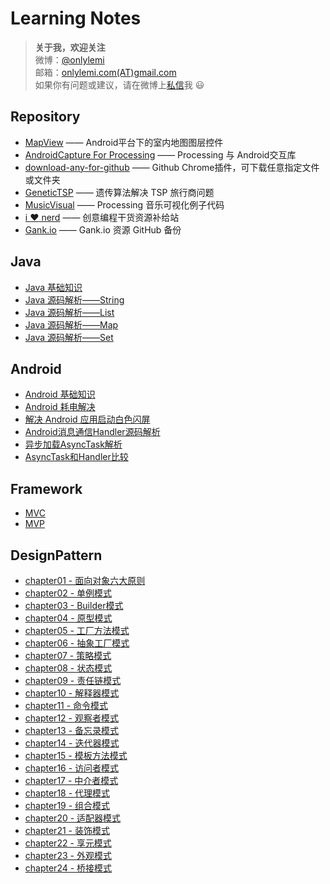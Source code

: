 # Learning Notes

> **关于我，欢迎关注**  
微博：[@onlylemi](http://weibo.com/xiaomi0623)  
邮箱：[onlylemi.com(AT)gmail.com](mailto:onlylemi.com@gmail.com)  
如果你有问题或建议，请在微博上[私信](http://weibo.com/xiaomi0623)我 :smiley:

## Repository

* [MapView](https://github.com/onlylemi/MapView) —— Android平台下的室内地图图层控件
* [AndroidCapture For Processing](https://github.com/onlylemi/processing-android-capture) —— Processing 与 Android交互库
* [download-any-for-github](https://github.com/onlylemi/download-any-for-github) —— Github Chrome插件，可下载任意指定文件或文件夹
* [GeneticTSP](https://github.com/onlylemi/GeneticTSP) —— 遗传算法解决 TSP 旅行商问题
* [MusicVisual](https://github.com/onlylemi/MusicVisual) —— Processing 音乐可视化例子代码
* [i :heart: nerd](https://github.com/onlylemi/inerd) —— 创意编程干货资源补给站
* [Gank.io](https://github.com/onlylemi/gank.io) ——  Gank.io 资源 GitHub 备份

## Java

* [Java 基础知识](https://github.com/onlylemi/notes/blob/master/Java/Java基础知识点.md)
* [Java 源码解析——String](https://github.com/onlylemi/notes/blob/master/Java/String.md)
* [Java 源码解析——List](https://github.com/onlylemi/notes/blob/master/Java/List.md)
* [Java 源码解析——Map](https://github.com/onlylemi/notes/blob/master/Java/Map.md)
* [Java 源码解析——Set](https://github.com/onlylemi/notes/blob/master/Java/Set.md)

## Android

* [Android 基础知识](https://github.com/onlylemi/notes/blob/master/Android/Android基础知识.md)
* [Android 耗电解决](https://github.com/onlylemi/notes/blob/master/Android/Android耗电解决.md)
* [解决 Android 应用启动白色闪屏](https://github.com/onlylemi/notes/blob/master/Android/解决Android应用启动白色闪屏.md)
* [Android消息通信Handler源码解析](https://github.com/onlylemi/notes/blob/master/Android/Android消息通信Handler源码解析.md)
* [异步加载AsyncTask解析](https://github.com/onlylemi/notes/blob/master/Android/异步加载AsyncTask解析.md)
* [AsyncTask和Handler比较](https://github.com/onlylemi/notes/blob/master/Android/AsyncTask和Handler比较.md)

## Framework

* [MVC](https://github.com/onlylemi/notes/blob/master/Framework/MVC.md)
* [MVP](https://github.com/onlylemi/notes/blob/master/Framework/MVP.md)

## DesignPattern

* [chapter01 - 面向对象六大原则](https://github.com/onlylemi/notes/blob/master/DesignPattern/chapter01-面向对象六大原则.md)
* [chapter02 - 单例模式](https://github.com/onlylemi/notes/blob/master/DesignPattern/chapter02-单例模式.md)
* [chapter03 - Builder模式](https://github.com/onlylemi/notes/blob/master/DesignPattern/chapter03-Builder模式.md)
* [chapter04 - 原型模式](https://github.com/onlylemi/notes/blob/master/DesignPattern/chapter04-原型模式.md)
* [chapter05 - 工厂方法模式](https://github.com/onlylemi/notes/blob/master/DesignPattern/chapter05-工厂方法模式.md)
* [chapter06 - 抽象工厂模式](https://github.com/onlylemi/notes/blob/master/DesignPattern/chapter06-抽象工厂模式.md)
* [chapter07 - 策略模式](https://github.com/onlylemi/notes/blob/master/DesignPattern/chapter07-策略模式.md)
* [chapter08 - 状态模式](https://github.com/onlylemi/notes/blob/master/DesignPattern/chapter08-状态模式.md)
* [chapter09 - 责任链模式](https://github.com/onlylemi/notes/blob/master/DesignPattern/chapter09-责任链模式.md)
* [chapter10 - 解释器模式](https://github.com/onlylemi/notes/blob/master/DesignPattern/chapter10-解释器模式.md)
* [chapter11 - 命令模式](https://github.com/onlylemi/notes/blob/master/DesignPattern/chapter11-命令模式.md)
* [chapter12 - 观察者模式](https://github.com/onlylemi/notes/blob/master/DesignPattern/chapter12-观察者模式.md)
* [chapter13 - 备忘录模式](https://github.com/onlylemi/notes/blob/master/DesignPattern/chapter13-备忘录模式.md)
* [chapter14 - 迭代器模式](https://github.com/onlylemi/notes/blob/master/DesignPattern/chapter14-迭代器模式.md)
* [chapter15 - 模板方法模式](https://github.com/onlylemi/notes/blob/master/DesignPattern/chapter15-模板方法模式.md)
* [chapter16 - 访问者模式](https://github.com/onlylemi/notes/blob/master/DesignPattern/chapter16-访问者模式.md)
* [chapter17 - 中介者模式](https://github.com/onlylemi/notes/blob/master/DesignPattern/chapter17-中介者模式.md)
* [chapter18 - 代理模式](https://github.com/onlylemi/notes/blob/master/DesignPattern/chapter18-代理模式.md)
* [chapter19 - 组合模式](https://github.com/onlylemi/notes/blob/master/DesignPattern/chapter19-组合模式.md)
* [chapter20 - 适配器模式](https://github.com/onlylemi/notes/blob/master/DesignPattern/chapter20-适配器模式.md)
* [chapter21 - 装饰模式](https://github.com/onlylemi/notes/blob/master/DesignPattern/chapter21-装饰模式.md)
* [chapter22 - 享元模式](https://github.com/onlylemi/notes/blob/master/DesignPattern/chapter22-享元模式.md)
* [chapter23 - 外观模式](https://github.com/onlylemi/notes/blob/master/DesignPattern/chapter23-外观模式.md)
* [chapter24 - 桥接模式](https://github.com/onlylemi/notes/blob/master/DesignPattern/chapter24-桥接模式.md)
